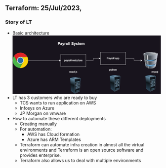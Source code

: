 ## Terraform: 25/Jul/2023,
### Story of LT
* Basic architecture
![preview](images/image1.png)
* LT has 3 customers who are ready to buy
     * TCS wants to run application on AWS
     * Infosys on Azure
     * JP Morgan on vmware
* How to automate these different deployments
     * Creating manually
     * For automation:
         * AWS has Cloud formation
         * Azure has ARM Templates
     * Terraform can automate infra creation in almost all the virtual environments and Terraform is an open source software and provides enterprise.
     * Terraform also allows us to deal with multiple environments
